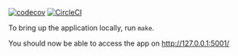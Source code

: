 [![codecov](https://codecov.io/gh/yyunak/maf-poc/branch/develop/graph/badge.svg?token=zqgE0hFfqt)](https://codecov.io/gh/yyunak/maf-poc)
[![CircleCI](https://circleci.com/gh/yyunak/maf-poc.svg?style=svg&circle-token=4467efdb00e92f9f48eabeb488e9427ec4a6a6d5)](https://circleci.com/gh/yyunak/maf-poc)


To bring up the application locally, run `make`.

You should now be able to access the app on http://127.0.0.1:5001/
